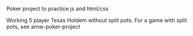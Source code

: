 Poker project to practice js and html/css

Working 5 player Texas Holdem without split pots. For a game with split pots, see amw-poker-project
